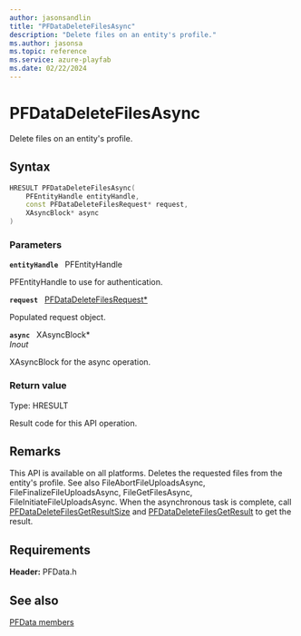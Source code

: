 ```yaml
---
author: jasonsandlin
title: "PFDataDeleteFilesAsync"
description: "Delete files on an entity's profile."
ms.author: jasonsa
ms.topic: reference
ms.service: azure-playfab
ms.date: 02/22/2024
---
```


# PFDataDeleteFilesAsync  

Delete files on an entity's profile.  

## Syntax  
  
```cpp
HRESULT PFDataDeleteFilesAsync(  
    PFEntityHandle entityHandle,  
    const PFDataDeleteFilesRequest* request,  
    XAsyncBlock* async  
)  
```  
  
### Parameters  
  
**`entityHandle`** &nbsp; PFEntityHandle  
  
PFEntityHandle to use for authentication.  
  
**`request`** &nbsp; [PFDataDeleteFilesRequest*](../../pfdatatypes/structs/pfdatadeletefilesrequest.md)  
  
Populated request object.  
  
**`async`** &nbsp; XAsyncBlock*  
*_Inout_*  
  
XAsyncBlock for the async operation.  
  
  
### Return value
Type: HRESULT
  
Result code for this API operation.
  
## Remarks  
  
This API is available on all platforms. Deletes the requested files from the entity's profile. See also FileAbortFileUploadsAsync, FileFinalizeFileUploadsAsync, FileGetFilesAsync, FileInitiateFileUploadsAsync. When the asynchronous task is complete, call [PFDataDeleteFilesGetResultSize](pfdatadeletefilesgetresultsize.md) and [PFDataDeleteFilesGetResult](pfdatadeletefilesgetresult.md) to get the result.
  
## Requirements  
  
**Header:** PFData.h
  
## See also  
[PFData members](../pfdata_members.md)  

  
  
